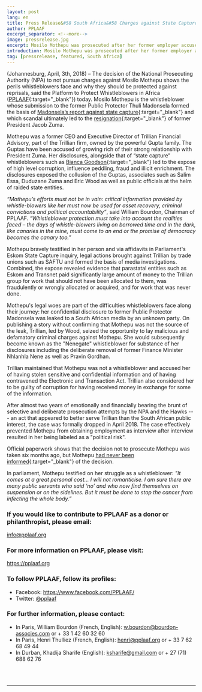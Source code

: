 ```yaml
---
layout: post
lang: en
title: Press Release&#58 South Africa&#58 Charges against State Capture whistleblower dropped
author: PPLAAF
excerpt_separator: <!--more-->
image: pressrelease.jpg
excerpt: Mosilo Mothepu was prosecuted after her former employer accused her of having stolen confidential documents
introduction: Mosilo Mothepu was prosecuted after her former employer accused her of having stolen confidential documents
tag: [pressrelease, featured, South Africa]
---
```


(Johannesburg, April, 3th, 2018) – The decision of the National Prosecuting Authority (NPA) to not pursue charges against Mosilo Mothepu shows the perils whistleblowers face and why they should be protected against reprisals, said the Platform to Protect Whistleblowers in Africa ([PPLAAF](https://pplaaf.org/who-we-are.html){:target="_blank"}) today. Mosilo Mothepu is the whistleblower whose submission to the former Public Protector Thuli Madonsela formed the basis of [Madonsela’s report against state capture](https://www.news24.com/SouthAfrica/News/download-the-full-state-of-capture-pdf-20161102){:target="_blank"} and which scandal ultimately led to the [resignation](https://pplaaf.org/2018/02/15/zuma-presidency-ends.html){:target="_blank"} of former President Jacob Zuma. 

Mothepu was a former CEO and Executive Director of Trillian Financial Advisory, part of the Trillian firm, owned by the powerful Gupta family. The Guptas have been accused of growing rich of their strong relationship with President Zuma. Her disclosures, alongside that of “state capture” whistleblowers such as [Bianca Goodson](https://pplaaf.org/2018/01/29/trillian-goodson-speaks.html){:target="_blank"} led to the expose of high level corruption, influence peddling, fraud and illicit enrichment. The disclosures exposed the collusion of the Guptas, associates such as Salim Essa, Duduzane Zuma and Eric Wood as well as public officials at the helm of raided state entities. 

_“Mothepu’s efforts must not be in vain: critical information provided by whistle-blowers like her must now be used for asset recovery, criminal convictions and political accountability”_, said William Bourdon, Chairman of PPLAAF. _“Whistleblower protection must take into account the realities faced – the days of whistle-blowers living on borrowed time and in the dark, like canaries in the mine, must come to an end or the promise of democracy becomes the canary too.”_

Mothepu bravely testified in her person and via affidavits in Parliament's Eskom State Capture inquiry, legal actions brought against Trillian by trade unions such as SAFTU and formed the basis of media investigations. Combined, the expose revealed evidence that parastatal entities such as Eskom and Transnet paid significantly large amount of money to the Trillian group for work that should not have been allocated to them, was fraudulently or wrongly allocated or acquired, and for work that was never done. 

Mothepu's legal woes are part of the difficulties whistleblowers face along their journey: her confidential disclosure to former Public Protector Madonsela was leaked to a South African media by an unknown party. On publishing a story without confirming that Mothepu was not the source of the leak, Trillian, led by Wood, seized the opportunity to lay malicious and defamatory criminal charges against Mothepu. She would subsequently become known as the "Nenegate" whistleblower for substance of her disclosures including the deliberate removal of former Finance Minister Nhlanhla Nene as well as Pravin Gordhan. 

Trillian maintained that Mothepu was not a whistleblower and accused her of having stolen sensitive and confidential information and of having contravened the Electronic and Transaction Act. Trillian also considered her to be guilty of corruption for having received money in exchange for some of the information. 

After almost two years of emotionally and financially bearing the brunt of selective and deliberate prosecution attempts by the NPA and the Hawks --- an act that appeared to better serve Trillian than the South African public interest, the case was formally dropped in April 2018. The case effectively prevented Mothepu from obtaining employment as interview after interview resulted in her being labeled as a "political risk". 

Official paperwork shows that the decision not to prosecute Mothepu was taken six months ago, but Mothepu [had never been informed](https://www.dailymaverick.co.za/article/2018-04-03-scorpio-no-winnable-criminal-case-against-trillian-whistle-blower/#.WsdEMIhuZPY){:target="_blank"} of the decision. 

In parliament, Mothepu testified on her struggle as a whistleblower: _"It comes at a great personal cost… I will not romanticise. I am sure there are many public servants who said ‘no’ and who now find themselves on suspension or on the sidelines. But it must be done to stop the cancer from infecting the whole body.”_



### If you would like to contribute to PPLAAF as a donor or philanthropist, please email:
[info@pplaaf.org](mailto:info@pplaaf.org) 

### For more information on PPLAAF, please visit:
<https://pplaaf.org>

### To follow PPLAAF, follow its profiles:
- Facebook: <https://www.facebook.com/PPLAAF/>
- Twitter: [@pplaaf](https://twitter.com/pplaaf)

### For further information, please contact:
- In Paris, William Bourdon (French, English): [w.bourdon@bourdon-associes.com](mailto:w.bourdon@bourdon-associes.com) or + 33 1 42 60 32 60
- In Paris, Henri Thulliez (French, English): [henri@pplaaf.org](mailto:henri@pplaaf.org) or + 33 7 62 68 49 44
- In Durban, Khadija Sharife (English): [ksharife@gmail.com](mailto:ksharife@gmail.com) or + 27 (71) 688 62 76 



<br>
<br>

----------------------